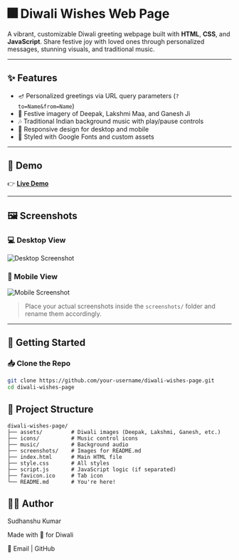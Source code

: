 # 🎆 Diwali Wishes Web Page

A vibrant, customizable Diwali greeting webpage built with **HTML**, **CSS**, and **JavaScript**. Share festive joy with loved ones through personalized messages, stunning visuals, and traditional music.

---

## ✨ Features

- 🪔 Personalized greetings via URL query parameters (`?to=Name&from=Name`)
- 🌅 Festive imagery of Deepak, Lakshmi Maa, and Ganesh Ji
- 🎶 Traditional Indian background music with play/pause controls
- 📱 Responsive design for desktop and mobile
- 🎨 Styled with Google Fonts and custom assets

---

## 📸 Demo

👉 **[Live Demo](https://sudhanshuverse.github.io/diwali-wishes/)**  

---

## 🖼️ Screenshots

### 💻 Desktop View
![Desktop Screenshot](./screenshots/desktop-view.png)

### 📱 Mobile View
![Mobile Screenshot](./screenshots/mobile-view.png)

> Place your actual screenshots inside the `screenshots/` folder and rename them accordingly.

---

## 🚀 Getting Started

### 📥 Clone the Repo

```bash
git clone https://github.com/your-username/diwali-wishes-page.git
cd diwali-wishes-page
```



## 📂 Project Structure
```
diwali-wishes-page/
├── assets/         # Diwali images (Deepak, Lakshmi, Ganesh, etc.)
├── icons/          # Music control icons
├── music/          # Background audio
├── screenshots/    # Images for README.md
├── index.html      # Main HTML file
├── style.css       # All styles
├── script.js       # JavaScript logic (if separated)
├── favicon.ico     # Tab icon
└── README.md       # You're here!
```


## 👨‍💻 Author

Sudhanshu Kumar

Made with 💙 for Diwali

📧 Email | GitHub
